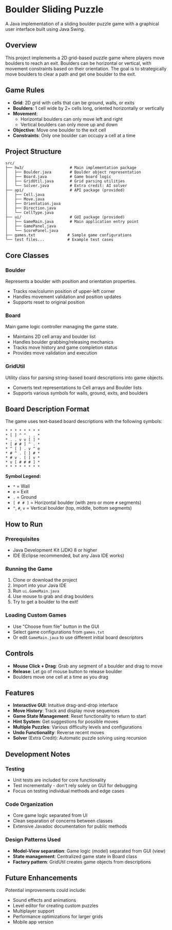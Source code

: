 # Boulder Sliding Puzzle

A Java implementation of a sliding boulder puzzle game with a graphical user interface built using Java Swing.

## Overview

This project implements a 2D grid-based puzzle game where players move boulders to reach an exit. Boulders can be horizontal or vertical, with movement constraints based on their orientation. The goal is to strategically move boulders to clear a path and get one boulder to the exit.

## Game Rules

- **Grid**: 2D grid with cells that can be ground, walls, or exits
- **Boulders**: 1 cell wide by 2+ cells long, oriented horizontally or vertically
- **Movement**: 
  - Horizontal boulders can only move left and right
  - Vertical boulders can only move up and down
- **Objective**: Move one boulder to the exit cell
- **Constraints**: Only one boulder can occupy a cell at a time

## Project Structure

```
src/
├── hw3/                    # Main implementation package
│   ├── Boulder.java        # Boulder object representation
│   ├── Board.java          # Game board logic
│   ├── GridUtil.java       # Grid parsing utilities
│   └── Solver.java         # Extra credit: AI solver
├── api/                    # API package (provided)
│   ├── Cell.java
│   ├── Move.java
│   ├── Orientation.java
│   ├── Direction.java
│   └── CellType.java
├── ui/                     # GUI package (provided)
│   ├── GameMain.java       # Main application entry point
│   ├── GamePanel.java
│   └── ScorePanel.java
├── games.txt              # Sample game configurations
└── test files...          # Example test cases
```

## Core Classes

### Boulder
Represents a boulder with position and orientation properties.
- Tracks row/column position of upper-left corner
- Handles movement validation and position updates
- Supports reset to original position

### Board
Main game logic controller managing the game state.
- Maintains 2D cell array and boulder list
- Handles boulder grabbing/releasing mechanics
- Tracks move history and game completion status
- Provides move validation and execution

### GridUtil
Utility class for parsing string-based board descriptions into game objects.
- Converts text representations to Cell arrays and Boulder lists
- Supports various symbols for walls, ground, exits, and boulders

## Board Description Format

The game uses text-based board descriptions with the following symbols:

```
* * * * * * * *
* [ ] ^ ^ . . *
* . . v v [ ] *
* [ # # ] ^ . *
* ^ [ ] . v ^ e
* # ^ . [ ] # *
* # v . [ ] v *
* v [ # # # ] *
* * * * * * * *
```

**Symbol Legend:**
- `*` = Wall
- `e` = Exit
- `.` = Ground
- `[ # # ]` = Horizontal boulder (with zero or more `#` segments)
- `^`, `#`, `v` = Vertical boulder (top, middle, bottom segments)

## How to Run

### Prerequisites
- Java Development Kit (JDK) 8 or higher
- IDE (Eclipse recommended, but any Java IDE works)

### Running the Game
1. Clone or download the project
2. Import into your Java IDE
3. Run `ui.GameMain.java`
4. Use mouse to grab and drag boulders
5. Try to get a boulder to the exit!

### Loading Custom Games
- Use "Choose from file" button in the GUI
- Select game configurations from `games.txt`
- Or edit `GameMain.java` to use different initial board descriptors

## Controls

- **Mouse Click + Drag**: Grab any segment of a boulder and drag to move
- **Release**: Let go of mouse button to release boulder
- Boulders move one cell at a time as you drag

## Features

- **Interactive GUI**: Intuitive drag-and-drop interface
- **Move History**: Track and display move sequences
- **Game State Management**: Reset functionality to return to start
- **Hint System**: Get suggestions for possible moves
- **Multiple Puzzles**: Various difficulty levels and configurations
- **Undo Functionality**: Reverse recent moves
- **Solver** (Extra Credit): Automatic puzzle solving using recursion

## Development Notes

### Testing
- Unit tests are included for core functionality
- Test incrementally - don't rely solely on GUI for debugging
- Focus on testing individual methods and edge cases

### Code Organization
- Core game logic separated from UI
- Clean separation of concerns between classes
- Extensive Javadoc documentation for public methods

### Design Patterns Used
- **Model-View separation**: Game logic (model) separated from GUI (view)
- **State management**: Centralized game state in Board class
- **Factory pattern**: GridUtil creates game objects from descriptions



## Future Enhancements

Potential improvements could include:
- Sound effects and animations
- Level editor for creating custom puzzles
- Multiplayer support
- Performance optimizations for larger grids
- Mobile app version

